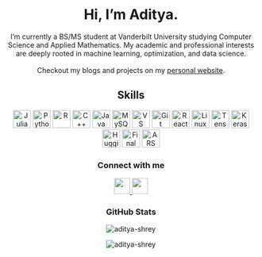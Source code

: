 <h1 align="center">
    Hi, I’m Aditya.
</h1>


<div align="center">
    I’m currently a BS/MS student at Vanderbilt University studying Computer Science and Applied Mathematics. My academic and professional interests are deeply rooted in machine learning, optimization,     and data science. 
    <br></br>
    Checkout my blogs and projects on my <a href="https://aditya-shrey.github.io">personal website</a>.
</div>


<h2 align="center">
    Skills
</h2>
<p align="center">
    <a href="https://julialang.org/" target="_blank" rel="noreferrer"><img src="https://raw.githubusercontent.com/danielcranney/readme-generator/main/public/icons/skills/julia-colored.svg" width="36" height="36" alt="Julia" /></a>
    <a href="https://www.python.org/" target="_blank" rel="noreferrer"><img src="https://raw.githubusercontent.com/danielcranney/readme-generator/main/public/icons/skills/python-colored.svg" width="36" height="36" alt="Python" /></a>
    <a href="https://www.r-project.org/" target="_blank" rel="noreferrer"><img src="https://raw.githubusercontent.com/danielcranney/readme-generator/main/public/icons/skills/r-colored.svg" width="36" height="36" alt="R" /></a>
    <a href="https://isocpp.org/" target="_blank" rel="noreferrer"><img src="https://raw.githubusercontent.com/danielcranney/readme-generator/main/public/icons/skills/cplusplus-colored.svg" width="36" height="36" alt="C++" /></a>
    <a href="https://www.java.com/" target="_blank" rel="noreferrer"><img src="https://raw.githubusercontent.com/danielcranney/readme-generator/main/public/icons/skills/java-colored.svg" width="36" height="36" alt="Java" /></a>
    <a href="https://www.mysql.com/" target="_blank" rel="noreferrer"><img src="https://raw.githubusercontent.com/danielcranney/readme-generator/main/public/icons/skills/mysql-colored.svg" width="36" height="36" alt="MySQL" /></a>
    <a href="https://code.visualstudio.com/" target="_blank" rel="noreferrer"><img src="https://raw.githubusercontent.com/danielcranney/readme-generator/main/public/icons/skills/visualstudiocode.svg" width="36" height="36" alt="VS Code" /></a>
    <a href="https://git-scm.com/" target="_blank" rel="noreferrer"><img src="https://raw.githubusercontent.com/danielcranney/readme-generator/main/public/icons/skills/git-colored.svg" width="36" height="36" alt="Git" /></a>
    <a href="https://reactjs.org/" target="_blank" rel="noreferrer"><img src="https://raw.githubusercontent.com/danielcranney/readme-generator/main/public/icons/skills/react-colored.svg" width="36" height="36" alt="React" /></a>
    <a href="https://www.linux.org/" target="_blank" rel="noreferrer"><img src="https://raw.githubusercontent.com/danielcranney/readme-generator/main/public/icons/skills/linux-colored.svg" width="36" height="36" alt="Linux" /></a>
    <a href="https://www.tensorflow.org/" target="_blank" rel="noreferrer"><img src="https://raw.githubusercontent.com/danielcranney/readme-generator/main/public/icons/skills/tensorflow-colored.svg" width="36" height="36" alt="TensorFlow" /></a>
    <a href="https://keras.io/" target="_blank" rel="noreferrer"><img src="https://raw.githubusercontent.com/danielcranney/readme-generator/main/public/icons/skills/keras-colored.svg" width="36" height="36" alt="Keras" /></a>
    <a href="https://huggingface.co/" target="_blank" rel="noreferrer"><img src="https://github.com/danielcranney/readme-generator/blob/main/public/icons/skills/huggingface-colored.svg" width="36" height="36" alt="Hugging Face" /></a>
    <a href="https://www.apple.com/final-cut-pro/" target="_blank" rel="noreferrer"><img src="https://raw.githubusercontent.com/danielcranney/readme-generator/main/public/icons/skills/finalcutpro-colored.svg" width="36" height="36" alt="Final Cut Pro" /></a>
    <a href="https://ars.com/" target="_blank" rel="noreferrer"><img src="https://raw.githubusercontent.com/danielcranney/readme-generator/main/public/icons/skills/ars-colored.svg" width="36" height="36" alt="ARS" /></a>
</p>


<h3 align="center">
    Connect with me
</h3>
<p align="center"> 
    <a href="https://www.github.com/aditya-shrey" target="_blank" rel="noreferrer"> 
        <picture> 
            <source media="(prefers-color-scheme: dark)" srcset="https://raw.githubusercontent.com/danielcranney/readme-generator/main/public/icons/socials/github-dark.svg" /> 
            <source media="(prefers-color-scheme: light)" srcset="https://raw.githubusercontent.com/danielcranney/readme-generator/main/public/icons/socials/github.svg" /> 
            <img src="https://raw.githubusercontent.com/danielcranney/readme-generator/main/public/icons/socials/github.svg" width="32" height="32" /> 
        </picture> 
    </a> 
    <a href="https://www.linkedin.com/in/adityashrey" target="_blank" rel="noreferrer"> 
            <picture> 
                <source media="(prefers-color-scheme: dark)" srcset="https://raw.githubusercontent.com/danielcranney/readme-generator/main/public/icons/socials/linkedin-dark.svg" /> 
                <source media="(prefers-color-scheme: light)" srcset="https://raw.githubusercontent.com/danielcranney/readme-generator/main/public/icons/socials/linkedin.svg" /> 
                <img src="https://raw.githubusercontent.com/danielcranney/readme-generator/main/public/icons/socials/linkedin.svg" width="32" height="32" /> 
            </picture> 
    </a>
</p>

<h3 align="center">
    GitHub Stats
</h3>
<p align="center">
  <img src="https://github-readme-streak-stats.herokuapp.com/?user=aditya-shrey&theme=dark" alt="aditya-shrey" />
</p>
<p align="center">
  <img src="https://komarev.com/ghpvc/?username=aditya-shreyo&style=flat-square" alt="aditya-shrey" />
</p>
